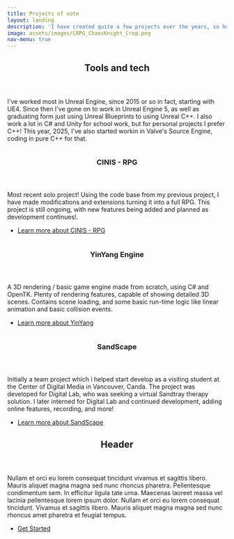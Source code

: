 ```yaml
---
title: Projects of note
layout: landing
description: 'I have created quite a few projects over the years, so here is some general info and my most recent and noteworthy work!'
image: assets/images/CRPG_ChaosKnight_Crop.png
nav-menu: true
---
```


<!-- Main -->
<div id="main">

<!-- One -->
<section id="one">
	<div class="inner">
		<header class="major">
			<h2>Tools and tech</h2>
		</header>
		<p>I've worked most in Unreal Engine, since 2015 or so in fact, starting with UE4. Since then I've gone on to work in Unreal Engine 5, as well as graduating form just using Unreal Blueprints to using Unreal C++. I also work a lot in C# and Unity for school work, but for personal projects I prefer C++! This year, 2025, I've also started workin in Valve's Source Engine, coding in pure C++ for that.</p>
	</div>
</section>

<!-- Two -->
<section id="two" class="spotlights">
	<section>
		<a href="generic.html" class="image">
			<img src="{% link assets/images/CRPG_Exploration.png %}" alt="" data-position="center center" />
		</a>
		<div class="content">
			<div class="inner">
				<header class="major">
					<h3>CINIS - RPG</h3>
				</header>
				<p>Most recent solo project! Using the code base from my previous project, I have made modifications and extensions turning it into a full RPG. This project is still ongoing, with new features being added and planned as development continues!.</p>
				<ul class="actions">
					<li><a href="generic.html" class="button">Learn more about CINIS - RPG</a></li>
				</ul>
			</div>
		</div>
	</section>
	<section>
		<a href="generic.html" class="image">
			<img src="{% link assets/images/YinYang_Thumb.png %}" alt="" data-position="center center" />
		</a>
		<div class="content">
			<div class="inner">
				<header class="major">
					<h3>YinYang Engine</h3>
				</header>
				<p>A 3D rendering / basic game engine made from scratch, using C# and OpenTK. Plenty of rendering features, capable of showing detailed 3D scenes. Contains scene loading, and some basic run-time logic like linear animation and basic collision events.</p>
				<ul class="actions">
					<li><a href="generic.html" class="button">Learn more about YinYang</a></li>
				</ul>
			</div>
		</div>
	</section>
	<section>
		<a href="generic.html" class="image">
			<img src="{% link assets/images/Sandscape_Aliens.png %}" alt="" data-position="center center" />
		</a>
		<div class="content">
			<div class="inner">
				<header class="major">
					<h3>SandScape</h3>
				</header>
				<p>Initially a team project which i helped start develop as a visiting student at the Center of Digital Media in Vancouver, Canda. The project was developed for Digital Lab, who was seeking a virtual Sandtray therapy solution. I later interned for Digital Lab and continued development, adding online features, recording, and more!</p>
				<ul class="actions">
					<li><a href="generic.html" class="button">Learn more about SandScape</a></li>
				</ul>
			</div>
		</div>
	</section>
</section>

<!-- Three -->
<section id="three">
	<div class="inner">
		<header class="major">
			<h2>Header</h2>
		</header>
		<p>Nullam et orci eu lorem consequat tincidunt vivamus et sagittis libero. Mauris aliquet magna magna sed nunc rhoncus pharetra. Pellentesque condimentum sem. In efficitur ligula tate urna. Maecenas laoreet massa vel lacinia pellentesque lorem ipsum dolor. Nullam et orci eu lorem consequat tincidunt. Vivamus et sagittis libero. Mauris aliquet magna magna sed nunc rhoncus amet pharetra et feugiat tempus.</p>
		<ul class="actions">
			<li><a href="generic.html" class="button next">Get Started</a></li>
		</ul>
	</div>
</section>

</div>
